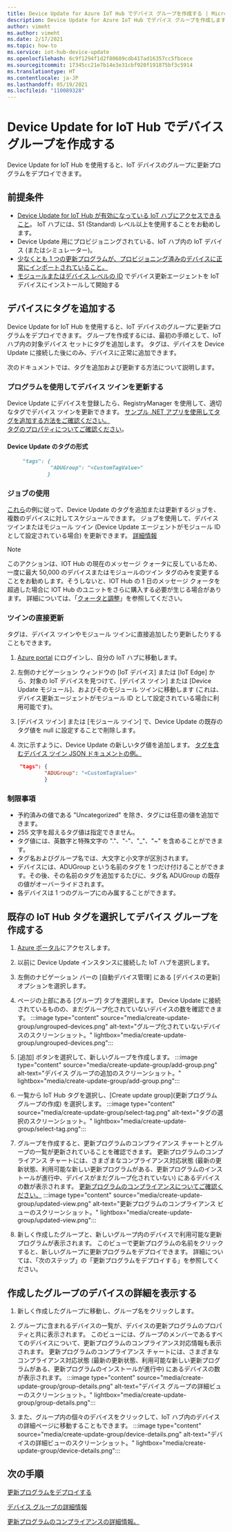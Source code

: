```yaml
---
title: Device Update for Azure IoT Hub でデバイス グループを作成する | Microsoft Docs
description: Device Update for Azure IoT Hub でデバイス グループを作成します
author: vimeht
ms.author: vimeht
ms.date: 2/17/2021
ms.topic: how-to
ms.service: iot-hub-device-update
ms.openlocfilehash: 6c9f1294f1d2f80689cdb417ad16357cc5fbcece
ms.sourcegitcommit: 17345cc21e7b14e3e31cbf920f191875bf3c5914
ms.translationtype: HT
ms.contentlocale: ja-JP
ms.lasthandoff: 05/19/2021
ms.locfileid: "110089328"
---
```

# <a name="create-device-groups-in-device-update-for-iot-hub"></a>Device Update for IoT Hub でデバイス グループを作成する
Device Update for IoT Hub を使用すると、IoT デバイスのグループに更新プログラムをデプロイできます。

## <a name="prerequisites"></a>前提条件

* [Device Update for IoT Hub が有効になっている IoT ハブにアクセスできること](create-device-update-account.md)。 IoT ハブには、S1 (Standard) レベル以上を使用することをお勧めします。 
* Device Update 用にプロビジョニングされている、IoT ハブ内の IoT デバイス (またはシミュレーター)。
* [少なくとも 1 つの更新プログラムが、プロビジョニング済みのデバイスに正常にインポートされていること。](import-update.md)
* [モジュールまたはデバイス レベルの ID](device-update-agent-provisioning.md) でデバイス更新エージェントを IoT デバイスにインストールして開始する

## <a name="add-a-tag-to-your-devices"></a>デバイスにタグを追加する  

Device Update for IoT Hub を使用すると、IoT デバイスのグループに更新プログラムをデプロイできます。 グループを作成するには、最初の手順として、IoT ハブ内の対象デバイス セットにタグを追加します。 タグは、デバイスを Device Update に接続した後にのみ、デバイスに正常に追加できます。

次のドキュメントでは、タグを追加および更新する方法について説明します。

### <a name="programmatically-update-device-twin"></a>プログラムを使用してデバイス ツインを更新する

Device Update にデバイスを登録したら、RegistryManager を使用して、適切なタグでデバイス ツインを更新できます。 
[サンプル .NET アプリを使用してタグを追加する方法をご確認ください。](../iot-hub/iot-hub-csharp-csharp-twin-getstarted.md)  
[タグのプロパティについてご確認ください](../iot-hub/iot-hub-devguide-device-twins.md#tags-and-properties-format)。

#### <a name="device-update-tag-format"></a>Device Update のタグの形式

```markdown
     "tags": {
              "ADUGroup": "<CustomTagValue>"
             }
```

### <a name="using-jobs"></a>ジョブの使用

[これら](../iot-hub/iot-hub-devguide-jobs.md)の例に従って、Device Update のタグを追加または更新するジョブを、複数のデバイスに対してスケジュールできます。 ジョブを使用して、デバイス ツインまたはモジュール ツイン (Device Update エージェントがモジュール ID として設定されている場合) を更新できます。 [詳細情報](../iot-hub/iot-hub-csharp-csharp-schedule-jobs.md)

  > [!NOTE] 
  > このアクションは、IOT Hub の現在のメッセージ クォータに反しているため、一度に最大 50,000 のデバイスまたはモジュールのツイン タグのみを変更することをお勧めします。そうしないと、IOT Hub の 1 日のメッセージ クォータを超過した場合に IOT Hub のユニットをさらに購入する必要が生じる場合があります。 詳細については、「[クォータと調整](../iot-hub/iot-hub-devguide-quotas-throttling.md#quotas-and-throttling)」を参照してください。

### <a name="direct-twin-updates"></a>ツインの直接更新

タグは、デバイス ツインやモジュール ツインに直接追加したり更新したりすることもできます。

1. [Azure portal](https://portal.azure.com) にログインし、自分の IoT ハブに移動します。

2. 左側のナビゲーション ウィンドウの [IoT デバイス] または [IoT Edge] から、対象の IoT デバイスを見つけて、[デバイス ツイン] または [Device Update モジュール]、およびそのモジュール ツインに移動します (これは、デバイス更新エージェントがモジュール ID として設定されている場合に利用可能です)。

3. [デバイス ツイン] または [モジュール ツイン] で、Device Update の既存のタグ値を null に設定することで削除します。

4. 次に示すように、Device Update の新しいタグ値を追加します。 [タグを含むデバイス ツイン JSON ドキュメントの例。](../iot-hub/iot-hub-devguide-device-twins.md#device-twins)

```JSON
    "tags": {
            "ADUGroup": "<CustomTagValue>"
            }
```

### <a name="limitations"></a>制限事項

* 予約済みの値である "Uncategorized" を除き、タグには任意の値を追加できます。
* 255 文字を超えるタグ値は指定できません。
* タグ値には、英数字と特殊文字の "."、"-"、"_"、"~" を含めることができます。
* タグ名およびグループ名では、大文字と小文字が区別されます。
* デバイスには、ADUGroup という名前のタグを 1 つだけ付けることができます。その後、その名前のタグを追加するたびに、タグ名 ADUGroup の既存の値がオーバーライドされます。
* 各デバイスは 1 つのグループにのみ属することができます。

## <a name="create-a-device-group-by-selecting-an-existing-iot-hub-tag"></a>既存の IoT Hub タグを選択してデバイス グループを作成する

1. [Azure ポータル](https://portal.azure.com)にアクセスします。

2. 以前に Device Update インスタンスに接続した IoT ハブを選択します。

3. 左側のナビゲーション バーの [自動デバイス管理] にある [デバイスの更新] オプションを選択します。

4. ページの上部にある [グループ] タブを選択します。 Device Update に接続されているものの、まだグループ化されていないデバイスの数を確認できます。
   :::image type="content" source="media/create-update-group/ungrouped-devices.png" alt-text="グループ化されていないデバイスのスクリーンショット。" lightbox="media/create-update-group/ungrouped-devices.png":::

5. [追加] ボタンを選択して、新しいグループを作成します。
   :::image type="content" source="media/create-update-group/add-group.png" alt-text="デバイス グループの追加のスクリーンショット。" lightbox="media/create-update-group/add-group.png":::

6. 一覧から IoT Hub タグを選択し、[Create update group]\(更新プログラム グループの作成\) を選択します。
   :::image type="content" source="media/create-update-group/select-tag.png" alt-text="タグの選択のスクリーンショット。" lightbox="media/create-update-group/select-tag.png":::

7. グループを作成すると、更新プログラムのコンプライアンス チャートとグループの一覧が更新されていることを確認できます。  更新プログラムのコンプライアンス チャートには、さまざまなコンプライアンス対応状態 (最新の更新状態、利用可能な新しい更新プログラムがある、更新プログラムのインストールが進行中、デバイスがまだグループ化されていない) にあるデバイスの数が表示されます。 [更新プログラムのコンプライアンスについてご確認ください。](device-update-compliance.md)
   :::image type="content" source="media/create-update-group/updated-view.png" alt-text="更新プログラムのコンプライアンス ビューのスクリーンショット。" lightbox="media/create-update-group/updated-view.png":::

8. 新しく作成したグループと、新しいグループ内のデバイスで利用可能な更新プログラムが表示されます。 このビューで更新プログラムの名前をクリックすると、新しいグループに更新プログラムをデプロイできます。 詳細については、「次のステップ」の「更新プログラムをデプロイする」を参照してください。

## <a name="view-device-details-for-the-group-you-created"></a>作成したグループのデバイスの詳細を表示する

1. 新しく作成したグループに移動し、グループ名をクリックします。

2. グループに含まれるデバイスの一覧が、デバイスの更新プログラムのプロパティと共に表示されます。 このビューには、グループのメンバーであるすべてのデバイスについて、更新プログラムのコンプライアンス対応情報も表示されます。 更新プログラムのコンプライアンス チャートには、さまざまなコンプライアンス対応状態 (最新の更新状態、利用可能な新しい更新プログラムがある、更新プログラムのインストールが進行中) にあるデバイスの数が表示されます。
   :::image type="content" source="media/create-update-group/group-details.png" alt-text="デバイス グループの詳細ビューのスクリーンショット。" lightbox="media/create-update-group/group-details.png":::

3. また、グループ内の個々のデバイスをクリックして、IoT ハブ内のデバイスの詳細ページに移動することもできます。
   :::image type="content" source="media/create-update-group/device-details.png" alt-text="デバイスの詳細ビューのスクリーンショット。" lightbox="media/create-update-group/device-details.png":::

## <a name="next-steps"></a>次の手順 

[更新プログラムをデプロイする](deploy-update.md)

[デバイス グループの詳細情報](device-update-groups.md)

[更新プログラムのコンプライアンスの詳細情報。](device-update-compliance.md)

